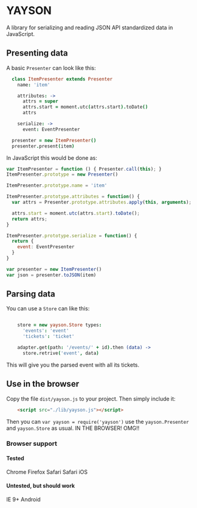 # YAYSON

A library for serializing and reading JSON API standardized data in JavaScript.


## Presenting data

A basic `Presenter` can look like this:

```coffee
  class ItemPresenter extends Presenter
    name: 'item'

    attributes: ->
      attrs = super
      attrs.start = moment.utc(attrs.start).toDate()
      attrs

    serialize: ->
      event: EventPresenter

  presenter = new ItemPresenter()
  presenter.present(item)
```

In JavaScript this would be done as:

```javascript
var ItemPresenter = function () { Presenter.call(this); }
ItemPresenter.prototype = new Presenter()

ItemPresenter.prototype.name = 'item'

ItemPresenter.prototype.attributes = function() {
  var attrs = Presenter.prototype.attributes.apply(this, arguments);

  attrs.start = moment.utc(attrs.start).toDate();
  return attrs;
}

ItemPresenter.prototype.serialize = function() {
  return {
    event: EventPresenter
  }
}

var presenter = new ItemPresenter()
var json = presenter.toJSON(item)
```


## Parsing data

You can use a `Store` can like this:

```coffee

    store = new yayson.Store types:
      'events': 'event'
      'tickets': 'ticket'

    adapter.get(path: '/events/' + id).then (data) ->
      store.retrive('event', data)
```

This will give you the parsed event with all its tickets.


## Use in the browser

Copy the file `dist/yayson.js` to your project. Then simply include it:
```html
    <script src="./lib/yayson.js"></script>
```
Then you can `var yayson = require('yayson')` use the `yayson.Presenter` and `yayson.Store` as usual. IN THE BROWSER! OMG!!

### Browser support

#### Tested
Chrome
Firefox
Safari
Safari iOS

#### Untested, but should work
IE 9+
Android


